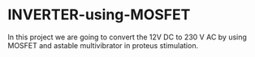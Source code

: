 # INVERTER-using-MOSFET
In this project we are going to convert the 12V DC to 230 V AC by using MOSFET and astable multivibrator in proteus stimulation.
